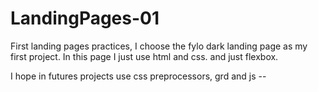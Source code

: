 # LandingPages-01
First landing pages practices, I choose the fylo dark landing page as my first project.
In this page  I just use html and css. and just flexbox.

I hope in futures projects use css preprocessors, grd and js -- 
